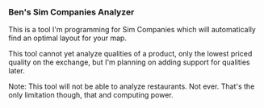 ### Ben's Sim Companies Analyzer

This is a tool I'm programming for Sim Companies which will automatically find an optimal layout for your map.

This tool cannot yet analyze qualities of a product, only the lowest priced quality on the exchange, but I'm planning on
adding support for qualities later.

Note: This tool will not be able to analyze restaurants. Not ever. That's the only limitation though, that 
and computing power.
